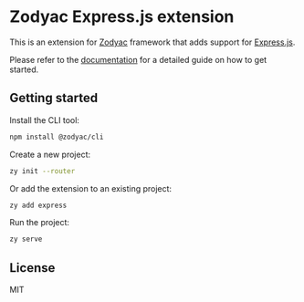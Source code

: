 # Zodyac Express.js extension
This is an extension for [Zodyac](https://zodyac.dev) framework that adds support for [Express.js](https://expressjs.com/).

Please refer to the [documentation](https://zodyac.dev/docs/getting-started) for a detailed guide on how to get started.

## Getting started
Install the CLI tool:

```bash
npm install @zodyac/cli
```

Create a new project:

```bash
zy init --router
```

Or add the extension to an existing project:

```bash
zy add express
```

Run the project:

```bash
zy serve
```


## License
MIT
